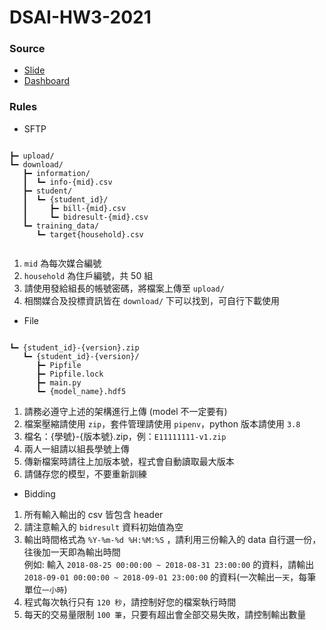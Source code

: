 # DSAI-HW3-2021

### Source

  - [Slide](https://docs.google.com/presentation/d/1ihPO_2WvHyrAHinLvGPXRs8jX8ED3Hri/edit?usp=sharing&ouid=112246576290315533201&rtpof=true&sd=true)
  - [Dashboard](https://docs.google.com/spreadsheets/d/1Rx6OV64Br8EHrZpbjMa86rm9a8vsngNSjB12s4pO940/edit?usp=sharing)

### Rules

- SFTP

```

┣━ upload/
┗━ download/
   ┣━ information/
   ┃  ┗━ info-{mid}.csv
   ┣━ student/
   ┃  ┗━ {student_id}/
   ┃     ┣━ bill-{mid}.csv
   ┃     ┗━ bidresult-{mid}.csv
   ┗━ training_data/
      ┗━ target{household}.csv  
      
```

1. `mid` 為每次媒合編號
2. `household` 為住戶編號，共 50 組
3. 請使用發給組長的帳號密碼，將檔案上傳至 `upload/`
4. 相關媒合及投標資訊皆在 `download/` 下可以找到，可自行下載使用


- File

```

┗━ {student_id}-{version}.zip
   ┗━ {student_id}-{version}/
      ┣━ Pipfile
      ┣━ Pipfile.lock
      ┣━ main.py
      ┗━ {model_name}.hdf5

```

1. 請務必遵守上述的架構進行上傳 (model 不一定要有)
2. 檔案壓縮請使用 `zip`，套件管理請使用 `pipenv`，python 版本請使用 `3.8`
3. 檔名：{學號}-{版本號}.zip，例：`E11111111-v1.zip`
4. 兩人一組請以組長學號上傳
5. 傳新檔案時請往上加版本號，程式會自動讀取最大版本
6. 請儲存您的模型，不要重新訓練

- Bidding

1. 所有輸入輸出的 csv 皆包含 header
2. 請注意輸入的 `bidresult` 資料初始值為空
3. 輸出時間格式為 `%Y-%m-%d %H:%M:%S` ，請利用三份輸入的 data 自行選一份，往後加一天即為輸出時間  
   例如: 輸入 `2018-08-25 00:00:00 ~ 2018-08-31 23:00:00` 的資料，請輸出 `2018-09-01 00:00:00 ~ 2018-09-01 23:00:00` 的資料(一次輸出`一天`，每筆單位`一小時`)
4. 程式每次執行只有 `120 秒`，請控制好您的檔案執行時間
5. 每天的交易量限制 `100 筆`，只要有超出會全部交易失敗，請控制輸出數量
